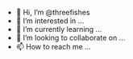 - 👋 Hi, I’m @threefishes
- 👀 I’m interested in ...
- 🌱 I’m currently learning ...
- 💞️ I’m looking to collaborate on ...
- 📫 How to reach me ...

<!---
threefishes/threefishes is a ✨ special ✨ repository because its `README.md` (this file) appears on your GitHub profile.
You can click the Preview link to take a look at your changes.
--->
